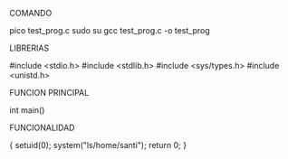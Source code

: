 COMANDO

pico test_prog.c
sudo su
gcc test_prog.c -o test_prog

LIBRERIAS

#include <stdio.h>
#include <stdlib.h>
#include <sys/types.h>
#include <unistd.h>

FUNCION PRINCIPAL

int main()

FUNCIONALIDAD

{
    setuid(0);
    system("ls/home/santi");
    return 0;
}
